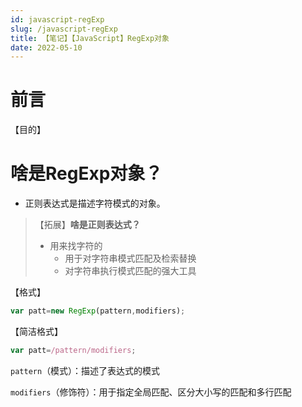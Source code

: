 ```yaml
---
id: javascript-regExp
slug: /javascript-regExp
title: 【笔记】【JavaScript】RegExp对象
date: 2022-05-10
---
```

# 前言

【目的】

# 啥是RegExp对象？

* 正则表达式是描述字符模式的对象。


> 【拓展】**啥是正则表达式？**
>
> - 用来找字符的
>   - 用于对字符串模式匹配及检索替换
>   - 对字符串执行模式匹配的强大工具

【格式】

````javascript
var patt=new RegExp(pattern,modifiers);
````

【简洁格式】

````javascript
var patt=/pattern/modifiers; 
````

`pattern`（模式）：描述了表达式的模式

`modifiers`（修饰符）：用于指定全局匹配、区分大小写的匹配和多行匹配

